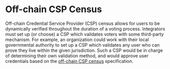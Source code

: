 # Off-chain CSP Census

Off-chain Credential Service Provider (CSP) census allows for users to be dynamically verified throughout the duration of a voting process. Integrators must set up (or choose) a CSP which validates voters with some third-party mechanism. For example, an organization could work with their local governmental authority to set up a CSP which validates any user who can prove they live within the given jurisdiction. Such a CSP would be in charge of determining their own validation method, and would approve user credentials based on the [off-chain CSP census](../../architecture/census/off-chain-csp.md) specification.